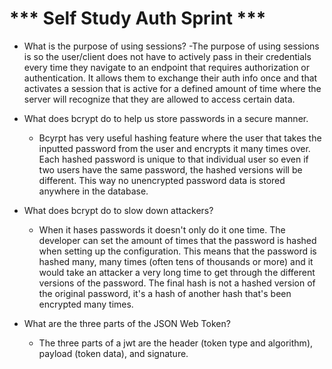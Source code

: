 # *** Self Study Auth Sprint *** 

- What is the purpose of using sessions?
  -The purpose of using sessions is so the user/client does not have to actively pass in their credentials every time they navigate to an endpoint that requires authorization or authentication. It allows them to exchange their auth info once and that activates a session that is active for a defined amount of time where the server will recognize that they are allowed to access certain data.

- What does bcrypt do to help us store passwords in a secure manner.
  - Bcyrpt has very useful hashing feature where the user that takes the inputted password from the user and encrypts it many times over. Each hashed password is unique to that individual user so even if two users have the same password, the hashed versions will be different. This way no unencrypted password data is stored anywhere in the database. 

- What does bcrypt do to slow down attackers?
  - When it hases passwords it doesn't only do it one time. The developer can set the amount of times that the password is hashed when setting up the configuration. This means that the password is hashed many, many times (often tens of thousands or more) and it would take an attacker a very long time to get through the different versions of the password. The final hash is not a hashed version of the original password, it's a hash of another hash that's been encrypted many times.

- What are the three parts of the JSON Web Token?
  - The three parts of a jwt are the header (token type and algorithm), payload (token data), and signature.
